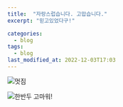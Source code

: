 ```yaml
---
title:  "자랑스럽습니다. 고맙습니다."
excerpt: "믿고있었다구!"

categories:
  - blog
tags:
  - blog
last_modified_at: 2022-12-03T17:03
---
```


![멋짐]({{site.url}}/assets/images/20221203/img.png "멋짐")

![한반두 고마워!]({{site.url}}/assets/images/20221203/ho.png "한반두 고마워!")